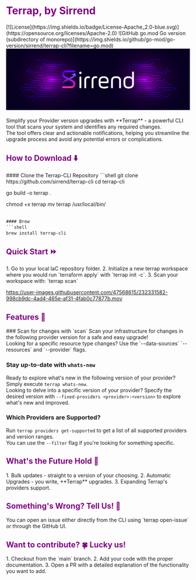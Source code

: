 <h1 style="color: #800080;">Terrap, by Sirrend</h1>
[![License](https://img.shields.io/badge/License-Apache_2.0-blue.svg)](https://opensource.org/licenses/Apache-2.0)  ![GitHub go.mod Go version (subdirectory of monorepo)](https://img.shields.io/github/go-mod/go-version/sirrend/terrap-cli?filename=go.mod)</br>
<img src="./docs/terrap-cover.png"/>
</br></br>
Simplify your Provider version upgrades with **Terrap** - a powerful CLI tool that scans your system and identifies any required changes. </br>
The tool offers clear and actionable notifications, helping you streamline the upgrade process and avoid any potential errors or complications. 
 
<h2 style="color: #800080;">How to Download ⬇️</h2>
#### Clone the Terrap-CLI Repository
```shell
git clone https://github.com/sirrend/terrap-cli
cd terrap-cli

go build -o terrap .

chmod +x terrap
mv terrap /usr/local/bin/
```

#### Brew
```shell
brew install terrap-cli
```

<h2 style="color: #800080;">Quick Start ⏩</h2>
1. Go to your local IaC repository folder.
2. Initialize a new terrap workspace where you would run `terraform apply` with `terrap init -c`.
3. Scan your workspace with: `terrap scan`
</br>

https://user-images.githubusercontent.com/47568615/232331582-998cb9dc-4ad4-465e-af31-4fab0c77877b.mov


<h2 style="color: #800080;">Features 🚀</h2>
### Scan for changes with `scan`
Scan your infrastructure for changes in the following provider version for a safe and easy upgrade!</br>
Looking for a specific resource type changes? Use the `--data-sources` `--resources` and `--provider` flags.

### Stay up-to-date with `whats-new`
Ready to explore what's new in the following version of your provider? Simply execute `terrap whats-new`.</br>
Looking to delve into a specific version of your provider? Specify the desired version with `--fixed-providers <provider>:<version>` to explore what's new and improved.

### Which Providers are Supported?
Run `terrap providers get-supported` to get a list of all supported providers and version ranges.</br>
You can use the `--filter` flag if you're looking for something specific.


<h2 style="color: #800080;">What's the Future Hold 🔮</h2>
1. Bulk updates - straight to a version of your choosing.
2. Automatic Upgrades - you write, **Terrap** upgrades.
3. Expanding Terrap's providers support.

<h2 style="color: #800080;">Something's Wrong? Tell Us! 🚨</h2>
You can open an issue either directly from the CLI using `terrap open-issue` or through the GitHub UI.

<h2 style="color: #800080;">Want to contribute? 🍀 Lucky us!</h2>
1. Checkout from the `main` branch.
2. Add your code with the proper documentation.
3. Open a PR with a detailed explanation of the functionality you want to add.


